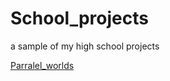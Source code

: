 # School_projects
a sample of my high school projects

[Parralel_worlds](../blob/Parralel_worlds/README.md)
